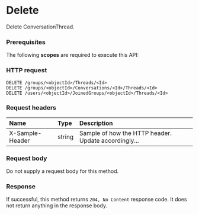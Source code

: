 # Delete

Delete ConversationThread.
### Prerequisites
The following **scopes** are required to execute this API: 
### HTTP request
<!-- { "blockType": "ignored" } -->
```http
DELETE /groups/<objectId>/Threads/<Id>
DELETE /groups/<objectId>/Conversations/<Id>/Threads/<Id>
DELETE /users/<objectId>/JoinedGroups/<objectId>/Threads/<Id>

```
### Request headers
| Name       | Type | Description|
|:---------------|:--------|:----------|
| X-Sample-Header  | string  | Sample of how the HTTP header. Update accordingly...|

### Request body
Do not supply a request body for this method.


### Response
If successful, this method returns `204, No Content` response code. It does not return anything in the response body.


<!-- uuid: 72455fa7-74f6-471f-ba18-14aefadb72b3
2015-10-16 01:35:16 UTC -->
<!-- {
  "type": "#page.annotation",
  "description": "Delete",
  "keywords": "",
  "section": "documentation",
  "tocPath": ""
}-->